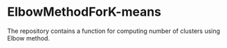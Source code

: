 # ElbowMethodForK-means
The repository contains a function for computing number of clusters using Elbow method.
